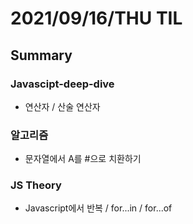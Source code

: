 # 2021/09/16/THU TIL 
## Summary

### Javascipt-deep-dive
- 연산자 / 산술 연산자 

### 알고리즘
- 문자열에서 A를 #으로 치환하기

### JS Theory
- Javascript에서 반복 / for...in / for...of